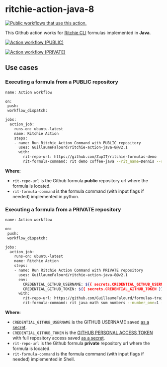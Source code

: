 # ritchie-action-java-8

<a href="https://github.com/search?q=GuillaumeFalourd+ritchie-action-java-8+path%3A.github%2Fworkflows+language%3AYAML&type=code" target="_blank" title="Public workflows that use this action."><img src="https://img.shields.io/endpoint?url=https%3A%2F%2Fapi-git-master.endbug.vercel.app%2Fapi%2Fgithub-actions%2Fused-by%3Faction%3DGuillaumeFalourd%2Fritchie-action-java-8%26badge%3Dtrue" alt="Public workflows that use this action."></a>

This Github action works for [Ritchie CLI](https://ritchiecli.io/) formulas implemented in **Java**.

[![Action workflow (PUBLIC)](https://github.com/GuillaumeFalourd/ritchie-action-java-8/actions/workflows/public-repo-demo-workflow.yml/badge.svg)](https://github.com/GuillaumeFalourd/ritchie-action-java-8/actions/workflows/public-repo-demo-workflow.yml)

[![Action workflow (PRIVATE)](https://github.com/GuillaumeFalourd/ritchie-action-java-8/actions/workflows/private-repo-demo-workflow.yml/badge.svg)](https://github.com/GuillaumeFalourd/ritchie-action-java-8/actions/workflows/private-repo-demo-workflow.yml)

## Use cases

### Executing a formula from a PUBLIC repository

```bash
name: Action workflow

on:
 push:
 workflow_dispatch:

jobs:
  action_job:
    runs-on: ubuntu-latest
    name: Ritchie Action
    steps:
    - name: Run Ritchie Action Command with PUBLIC repository
      uses: GuillaumeFalourd/ritchie-action-java-8@v2.1
      with:
        rit-repo-url: https://github.com/ZupIT/ritchie-formulas-demo
        rit-formula-command: rit demo coffee-java --rit_name=Dennis --rit_coffee_type=espresso --rit_delivery=false
```

**Where:**

- `rit-repo-url` is the Github formula **public** repository url where the formula is located.
- `rit-formula-command` is the formula command (with input flags if needed) implemented in python.

### Executing a formula from a PRIVATE repository

```bash
name: Action workflow

on:
 push:
 workflow_dispatch:

jobs:
  action_job:
    runs-on: ubuntu-latest
    name: Ritchie Action
    steps:
    - name: Run Ritchie Action Command with PRIVATE repository
      uses: GuillaumeFalourd/ritchie-action-java-8@v2.1
      env:
        CREDENTIAL_GITHUB_USERNAME: ${{ secrets.CREDENTIAL_GITHUB_USERNAME }}
        CREDENTIAL_GITHUB_TOKEN: ${{ secrets.CREDENTIAL_GITHUB_TOKEN }}
      with:
        rit-repo-url: https://github.com/GuillaumeFalourd/formulas-training
        rit-formula-command: rit java math sum numbers --number_one=1 --number_two=2
```

**Where:**

- `CREDENTIAL_GITHUB_USERNAME` is the GITHUB USERNAME saved [as a secret](https://docs.github.com/en/actions/reference/encrypted-secrets).
- `CREDENTIAL_GITHUB_TOKEN` is the [GITHUB PERSONAL ACCESS TOKEN](https://github.com/settings/tokens) with full repository access saved [as a secret](https://docs.github.com/en/actions/reference/encrypted-secrets).
- `rit-repo-url` is the Github formula **private** repository url where the formula is located.
- `rit-formula-command` is the formula command (with input flags if needed) implemented in Shell.
